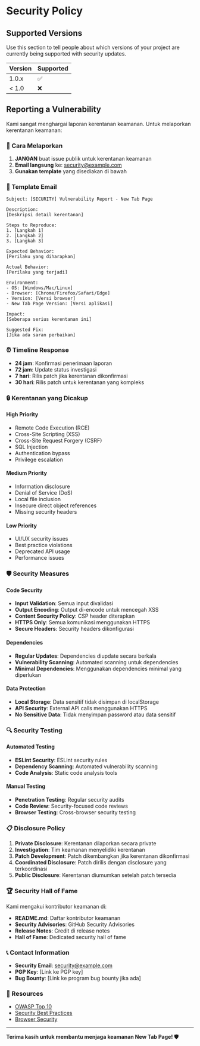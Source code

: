 # Security Policy

## Supported Versions

Use this section to tell people about which versions of your project are currently being supported with security updates.

| Version | Supported          |
| ------- | ------------------ |
| 1.0.x   | :white_check_mark: |
| < 1.0   | :x:                |

## Reporting a Vulnerability

Kami sangat menghargai laporan kerentanan keamanan. Untuk melaporkan kerentanan keamanan:

### 🚨 Cara Melaporkan

1. **JANGAN** buat issue publik untuk kerentanan keamanan
2. **Email langsung** ke: security@example.com
3. **Gunakan template** yang disediakan di bawah

### 📧 Template Email

```
Subject: [SECURITY] Vulnerability Report - New Tab Page

Description:
[Deskripsi detail kerentanan]

Steps to Reproduce:
1. [Langkah 1]
2. [Langkah 2]
3. [Langkah 3]

Expected Behavior:
[Perilaku yang diharapkan]

Actual Behavior:
[Perilaku yang terjadi]

Environment:
- OS: [Windows/Mac/Linux]
- Browser: [Chrome/Firefox/Safari/Edge]
- Version: [Versi browser]
- New Tab Page Version: [Versi aplikasi]

Impact:
[Seberapa serius kerentanan ini]

Suggested Fix:
[Jika ada saran perbaikan]
```

### ⏰ Timeline Response

- **24 jam**: Konfirmasi penerimaan laporan
- **72 jam**: Update status investigasi
- **7 hari**: Rilis patch jika kerentanan dikonfirmasi
- **30 hari**: Rilis patch untuk kerentanan yang kompleks

### 🔒 Kerentanan yang Dicakup

#### High Priority
- Remote Code Execution (RCE)
- Cross-Site Scripting (XSS)
- Cross-Site Request Forgery (CSRF)
- SQL Injection
- Authentication bypass
- Privilege escalation

#### Medium Priority
- Information disclosure
- Denial of Service (DoS)
- Local file inclusion
- Insecure direct object references
- Missing security headers

#### Low Priority
- UI/UX security issues
- Best practice violations
- Deprecated API usage
- Performance issues

### 🛡️ Security Measures

#### Code Security
- **Input Validation**: Semua input divalidasi
- **Output Encoding**: Output di-encode untuk mencegah XSS
- **Content Security Policy**: CSP header diterapkan
- **HTTPS Only**: Semua komunikasi menggunakan HTTPS
- **Secure Headers**: Security headers dikonfigurasi

#### Dependencies
- **Regular Updates**: Dependencies diupdate secara berkala
- **Vulnerability Scanning**: Automated scanning untuk dependencies
- **Minimal Dependencies**: Menggunakan dependencies minimal yang diperlukan

#### Data Protection
- **Local Storage**: Data sensitif tidak disimpan di localStorage
- **API Security**: External API calls menggunakan HTTPS
- **No Sensitive Data**: Tidak menyimpan password atau data sensitif

### 🔍 Security Testing

#### Automated Testing
- **ESLint Security**: ESLint security rules
- **Dependency Scanning**: Automated vulnerability scanning
- **Code Analysis**: Static code analysis tools

#### Manual Testing
- **Penetration Testing**: Regular security audits
- **Code Review**: Security-focused code reviews
- **Browser Testing**: Cross-browser security testing

### 📋 Disclosure Policy

1. **Private Disclosure**: Kerentanan dilaporkan secara private
2. **Investigation**: Tim keamanan menyelidiki kerentanan
3. **Patch Development**: Patch dikembangkan jika kerentanan dikonfirmasi
4. **Coordinated Disclosure**: Patch dirilis dengan disclosure yang terkoordinasi
5. **Public Disclosure**: Kerentanan diumumkan setelah patch tersedia

### 🏆 Security Hall of Fame

Kami mengakui kontributor keamanan di:

- **README.md**: Daftar kontributor keamanan
- **Security Advisories**: GitHub Security Advisories
- **Release Notes**: Credit di release notes
- **Hall of Fame**: Dedicated security hall of fame

### 📞 Contact Information

- **Security Email**: security@example.com
- **PGP Key**: [Link ke PGP key]
- **Bug Bounty**: [Link ke program bug bounty jika ada]

### 🔗 Resources

- [OWASP Top 10](https://owasp.org/www-project-top-ten/)
- [Security Best Practices](https://security.stackexchange.com/)
- [Browser Security](https://developer.mozilla.org/en-US/docs/Web/Security)

---

**Terima kasih untuk membantu menjaga keamanan New Tab Page! 🛡️** 